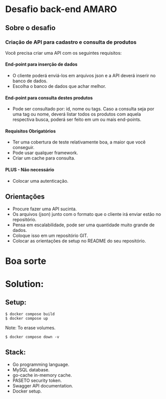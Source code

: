 Desafio back-end AMARO
==========================

## Sobre o desafio

### Criação de API para cadastro e consulta de produtos 

Você precisa criar uma API com os seguintes requisitos:

#### End-point para inserção de dados

* O cliente poderá enviá-los em arquivos json e a API
deverá inserir no banco de dados.
* Escolha o banco de dados que achar melhor.

#### End-point para consulta destes produtos

* Pode ser consultado por: id, nome ou tags. Caso a consulta seja por uma tag ou nome, 
deverá listar todos os produtos com aquela respectiva busca, poderá ser feito em um ou mais end-points.

#### Requisitos Obrigatórios

* Ter uma cobertura de teste relativamente boa, a maior que você conseguir.
* Pode usar qualquer framework.
* Criar um cache para consulta.


#### PLUS - Não necessário

* Colocar uma autenticação.

## Orientações
* Procure fazer uma API sucinta. 
* Os arquivos (json) junto com o formato que o cliente irá enviar estão no repositório.
* Pensa em escalabilidade, pode ser uma quantidade muito grande de dados.
* Coloque isso em um repositório GIT.
* Colocar as orientações de setup no README do seu repositório.

# Boa sorte 

# Solution:

## Setup:
```
$ docker compose build
$ docker compose up
```

Note: To erase volumes.
```
$ docker compose down -v
```

## Stack:
* Go programming language.
* MySQL database.
* go-cache in-memory cache.
* PASETO security token.
* Swagger API documentation.
* Docker setup.
